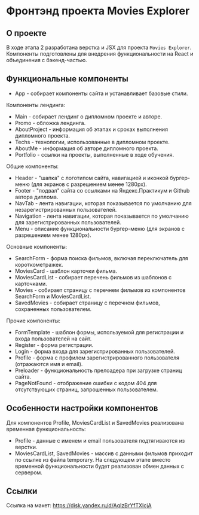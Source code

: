 # Фронтэнд проекта Movies Explorer

## О проекте
В ходе этапа 2 разработана верстка и JSX для проекта `Movies Explorer`. Компоненты подготовлены для внедрения функциональности на React и объединения с бэкенд-частью.

## Функциональные компоненты
* App - собирает компоненты сайта и устанавливает базовые стили.

Компоненты лендинга:
* Main - собирает лендинг о дипломном проекте и авторе.
* Promo - обложка лендинга.
* AboutProject - информация об этапах и сроках выполнения дипломного проекта.
* Techs - технологии, использованные в дипломном проекте.
* AboutMe - информация об авторе дипломного проекта.
* Portfolio - ссылки на проекты, выполненные в ходе обучения.

Общие компоненты: 
* Header - "шапка" с логотипом сайта, навигацией и иконкой бургер-меню (для экранов с разрешением менее 1280px).
* Footer - "подвал" сайта со ссылками на Яндекс.Практикум и Github автора диплома.
* NavTab - лента навигации, которая показывается по умолчанию для незарегистрированных пользователей.
* Navigation - лента навигации, которая показывается по умолчанию для зарегистрированных пользователей.
* Menu - описание функциональности бургер-меню (для экранов с разрешением менее 1280px).

Основные компоненты:
* SearchForm - форма поиска фильмов, включая переключатель для короткометражек.
* MoviesCard - шаблон карточки фильма.
* MoviesCardList - собирает перечень фильмов из шаблонов с карточками.
* Movies - собирает страницу с перечнем фильмов из компонентов SearchForm и MoviesCardList.
* SavedMovies - собирает страницу с перечнем фильмов, сохраненных пользователем.

Прочие компоненты:
* FormTemplate - шаблон формы, используемой для регистрации и входа пользователей на сайт.
* Register - форма регистрации.
* Login - форма входа для зарегистрированных  пользователей.
* Profile - форма с профилем зарегистрированного пользователя (отражаются имя и email).
* Preloader - функциональность прелоадера при загрузке страниц сайта.
* PageNotFound - отображение ошибки с кодом 404 для отсутствующих страниц, запрошенных пользователем.

## Особенности настройки компонентов
Для компонентов Profile, MoviesCardList и SavedMovies реализована временная функциональность:
* Profile - данные с именем и email пользователя подтягиваются из верстки.
* MoviesCardList, SavedMovies - массив с данными фильмов приходит по ссылке из файла temporary.
На следующем этапе вместо временной функциональности будет реализован обмен данных с сервером.

## Ссылки
Ссылка на макет: https://disk.yandex.ru/d/AqIzBrYfTXIcjA
